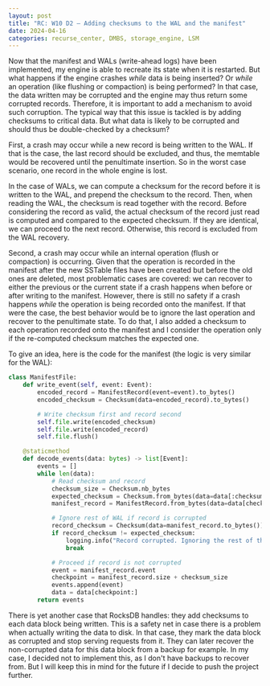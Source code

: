 ```yaml
---
layout: post
title: "RC: W10 D2 — Adding checksums to the WAL and the manifest"
date: 2024-04-16
categories: recurse_center, DMBS, storage_engine, LSM
---
```


Now that the manifest and WALs (write-ahead logs) have been implemented, my engine is able to recreate its state when it
is restarted.
But what happens if the engine crashes _while_ data is being inserted? Or _while_ an operation (like flushing or
compaction) is being performed?
In that case, the data written may be corrupted and the engine may thus return some corrupted records.
Therefore, it is important to add a mechanism to avoid such corruption.
The typical way that this issue is tackled is by adding checksums to critical data.
But what data is likely to be corrupted and should thus be double-checked by a checksum?

First, a crash may occur while a new record is being written to the WAL.
If that is the case, the last record should be excluded, and thus, the memtable would be recovered until the penultimate
insertion. So in the worst case scenario, one record in the whole engine is lost.

In the case of WALs, we can compute a checksum for the record before it is written to the WAL, and prepend the checksum
to the record.
Then, when reading the WAL, the checksum is read together with the record.
Before considering the record as valid, the actual checksum of the record just read is computed and compared to the
expected checksum.
If they are identical, we can proceed to the next record.
Otherwise, this record is excluded from the WAL recovery.

Second, a crash may occur while an internal operation (flush or compaction) is occurring.
Given that the operation is recorded in the manifest after the new SSTable files have been created but before the
old ones are deleted, most problematic cases are covered: we can recover to either the previous or the current state if
a crash happens when before or after writing to the manifest.
However, there is still no safety if a crash happens _while_ the operation is being recorded onto the manifest.
If that were the case, the best behavior would be to ignore the last operation and recover to the penultimate state.
To do that, I also added a checksum to each operation recorded onto the manifest and I consider the operation only if
the re-computed checksum matches the expected one.

To give an idea, here is the code for the manifest (the logic is very similar for the WAL):

```python
class ManifestFile:
    def write_event(self, event: Event):
        encoded_record = ManifestRecord(event=event).to_bytes()
        encoded_checksum = Checksum(data=encoded_record).to_bytes()

        # Write checksum first and record second
        self.file.write(encoded_checksum)
        self.file.write(encoded_record)
        self.file.flush()

    @staticmethod
    def decode_events(data: bytes) -> list[Event]:
        events = []
        while len(data):
            # Read checksum and record
            checksum_size = Checksum.nb_bytes
            expected_checksum = Checksum.from_bytes(data=data[:checksum_size])
            manifest_record = ManifestRecord.from_bytes(data=data[checksum_size:])

            # Ignore rest of WAL if record is corrupted
            record_checksum = Checksum(data=manifest_record.to_bytes())
            if record_checksum != expected_checksum:
                logging.info("Record corrupted. Ignoring the rest of the WAL")
                break

            # Proceed if record is not corrupted
            event = manifest_record.event
            checkpoint = manifest_record.size + checksum_size
            events.append(event)
            data = data[checkpoint:]
        return events
```

There is yet another case that RocksDB handles: they add checksums to each data block being written.
This is a safety net in case there is a problem when actually writing the data to disk.
In that case, they mark the data block as corrupted and stop serving requests from it.
They can later recover the non-corrupted data for this data block from a backup for example.
In my case, I decided not to implement this, as I don't have backups to recover from.
But I will keep this in mind for the future if I decide to push the project further.
